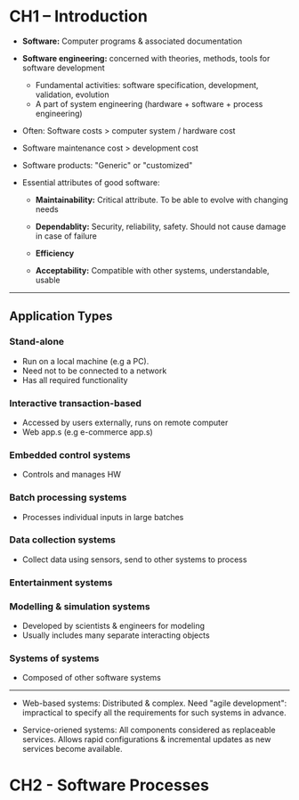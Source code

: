# CH1 – Introduction

* **Software:** Computer programs & associated documentation

* **Software engineering:** concerned with theories, methods, tools for software development
    * Fundamental activities: software specification, development, validation, evolution
    * A part of system engineering (hardware + software + process engineering)

* Often: Software costs > computer system / hardware cost

* Software maintenance cost > development cost

* Software products: "Generic" or "customized"

* Essential attributes of good software:
    * **Maintainability:** Critical attribute. To be able to evolve with changing needs

    * **Dependablity:** Security, reliability, safety. Should not cause damage in case of failure

    * **Efficiency**

    * **Acceptability:** Compatible with other systems, understandable, usable

---

## Application Types

### Stand-alone
* Run on a local machine (e.g a PC).
* Need not to be connected to a network
* Has all required functionality

### Interactive transaction-based
* Accessed by users externally, runs on remote computer
* Web app.s (e.g e-commerce app.s)

### Embedded control systems
* Controls and manages HW

### Batch processing systems
* Processes individual inputs in large batches

### Data collection systems
* Collect data using sensors, send to other systems to process

### Entertainment systems

### Modelling & simulation systems
* Developed by scientists & engineers for modeling
* Usually includes many separate interacting objects

### Systems of systems
* Composed of other software systems

---

* Web-based systems: Distributed & complex. Need "agile development": impractical to specify all the requirements for such systems in advance.

* Service-oriened systems: All components considered as replaceable services. Allows rapid configurations & incremental updates as new services become available.


# CH2 - Software Processes


